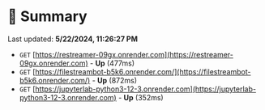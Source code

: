 # 📖 Summary
Last updated: **5/22/2024, 11:26:27 PM**

- `GET` [https://restreamer-09gx.onrender.com](https://restreamer-09gx.onrender.com) - **Up** (477ms)
- `GET` [https://filestreambot-b5k6.onrender.com/](https://filestreambot-b5k6.onrender.com/) - **Up** (872ms)
- `GET` [https://jupyterlab-python3-12-3.onrender.com](https://jupyterlab-python3-12-3.onrender.com) - **Up** (352ms)
